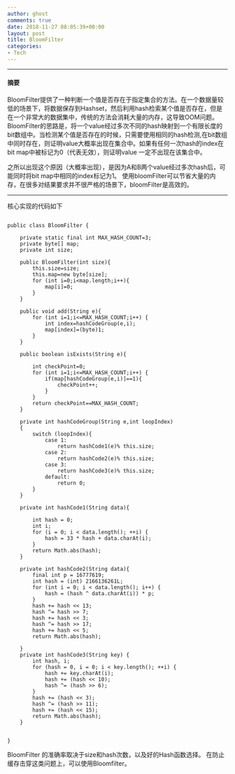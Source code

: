 ```yaml
---
author: ghost
comments: true
date: 2018-11-27 08:05:39+00:00
layout: post
title: BloomFilter
categories:
- Tech
---
```


-------------------

#### 摘要

BloomFilter提供了一种判断一个值是否存在于指定集合的方法。在一个数据量较低的场景下，将数据保存到Hashset，然后利用hash检索某个值是否存在，但是在一个非常大的数据集中，传统的方法会消耗大量的内存，这导致OOM问题。BloomFilter的思路是，将一个value经过多次不同的hash映射到一个有限长度的bit数组中。当检测某个值是否存在的时候，只需要使用相同的hash检测,在bit数组中同时存在，则证明value大概率出现在集合中。如果有任何一次hash的index在bit map中被标记为0（代表无效），则证明value 一定不出现在该集合中。

之所以出现这个原因（大概率出现），是因为A和B两个value经过多次hash后，可能同时将bit map中相同的index标记为1。
使用bloomFilter可以节省大量的内存，在很多对结果要求并不很严格的场景下，bloomFilter是高效的。



-----
核心实现的代码如下


```

public class BloomFilter {

    private static final int MAX_HASH_COUNT=3;
    private byte[] map;
    private int size;

    public BloomFilter(int size){
        this.size=size;
        this.map=new byte[size];
        for (int i=0;i<map.length;i++){
            map[i]=0;
        }
    }

    public void add(String e){
        for (int i=1;i<=MAX_HASH_COUNT;i++) {
            int index=hashCodeGroup(e,i);
            map[index]=(byte)1;
        }
    }

    public boolean isExists(String e){

        int checkPoint=0;
        for (int i=1;i<=MAX_HASH_COUNT;i++) {
            if(map[hashCodeGroup(e,i)]==1){
                checkPoint++;
            }
        }
        return checkPoint==MAX_HASH_COUNT;
    }

    private int hashCodeGroup(String e,int loopIndex)
    {
        switch (loopIndex){
            case 1:
                return hashCode1(e)% this.size;
            case 2:
                return hashCode2(e)% this.size;
            case 3:
                return hashCode3(e)% this.size;
            default:
                return 0;
        }
    }

    private int hashCode1(String data){

        int hash = 0;
        int i;
        for (i = 0; i < data.length(); ++i) {
            hash = 33 * hash + data.charAt(i);
        }
        return Math.abs(hash);
    }

    private int hashCode2(String data){
        final int p = 16777619;
        int hash = (int) 2166136261L;
        for (int i = 0; i < data.length(); i++) {
            hash = (hash ^ data.charAt(i)) * p;
        }
        hash += hash << 13;
        hash ^= hash >> 7;
        hash += hash << 3;
        hash ^= hash >> 17;
        hash += hash << 5;
        return Math.abs(hash);

    }
    private int hashCode3(String key) {
        int hash, i;
        for (hash = 0, i = 0; i < key.length(); ++i) {
            hash += key.charAt(i);
            hash += (hash << 10);
            hash ^= (hash >> 6);
        }
        hash += (hash << 3);
        hash ^= (hash >> 11);
        hash += (hash << 15);
        return Math.abs(hash);
    }


}

```

BloomFilter 的准确率取决于size和hash次数，以及好的Hash函数选择。  在防止缓存击穿这类问题上，可以使用Bloomfilter。

